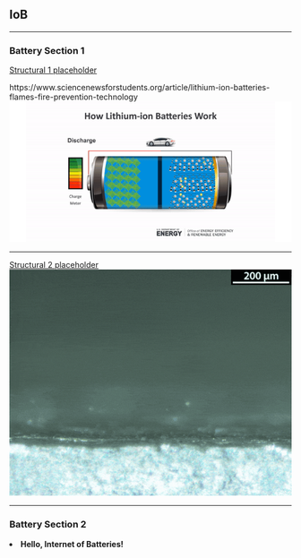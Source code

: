 <h2>IoB</h2>
<hr>
<h3> Battery Section 1 </h3>
<a href="/src/easter_egg.md">Structural 1 placeholder</a>
<p>
https://www.sciencenewsforstudents.org/article/lithium-ion-batteries-flames-fire-prevention-technology
<img src="images/lithuim-ion-battery_diag.gif?raw=true"/>
</p>
<hr>
<p>
<a href="/src/about.md">Structural 2 placeholder</a>
<img src="images/whybatteriesdegenerateoveruses_dendriteformation.gif?raw=true"/>
</p>
<hr>
<h3> Battery Section 2 </h3>
<li><b>Hello, Internet of Batteries!</b></li>